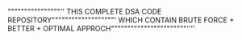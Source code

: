 """"""""""""""""''
            THIS COMPLETE DSA CODE REPOSITORY"""""""""""""""""""'
             WHICH CONTAIN BRUTE FORCE + BETTER + OPTIMAL APPROCH"""""""""""""""""""""""''''